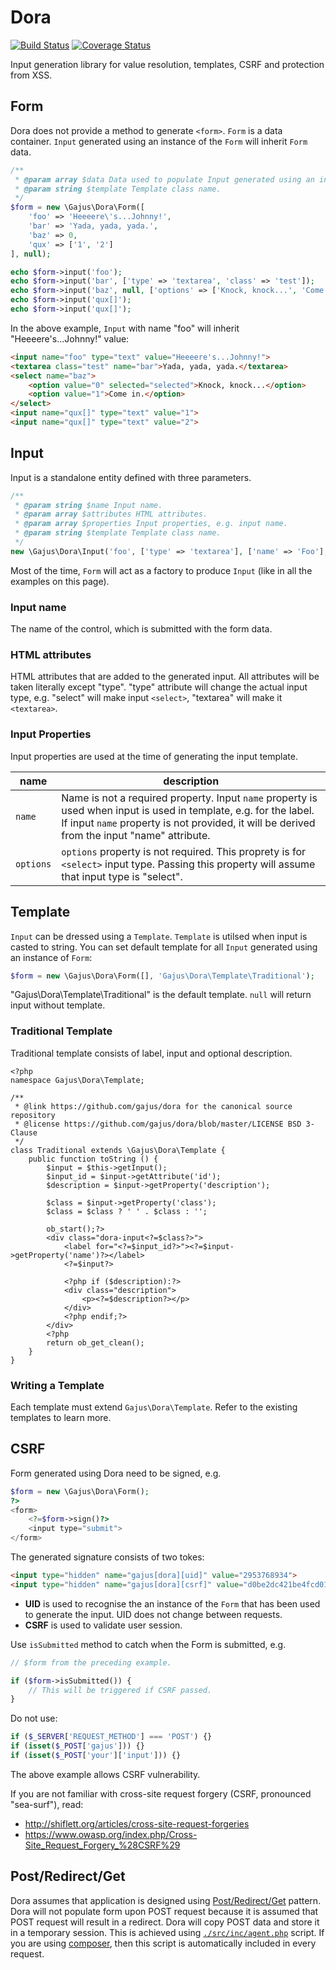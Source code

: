 # Dora

[![Build Status](https://travis-ci.org/gajus/dora.png?branch=master)](https://travis-ci.org/gajus/dora)
[![Coverage Status](https://coveralls.io/repos/gajus/dora/badge.png)](https://coveralls.io/r/gajus/dora)

Input generation library for value resolution, templates, CSRF and protection from XSS.

## Form

Dora does not provide a method to generate `<form>`. `Form` is a data container. `Input` generated using an instance of the `Form` will inherit `Form` data.

```php
/**
 * @param array $data Data used to populate Input generated using an instance of this Form.
 * @param string $template Template class name.
 */
$form = new \Gajus\Dora\Form([
    'foo' => 'Heeeere\'s...Johnny!',
    'bar' => 'Yada, yada, yada.',
    'baz' => 0,
    'qux' => ['1', '2']
], null);

echo $form->input('foo');
echo $form->input('bar', ['type' => 'textarea', 'class' => 'test']);
echo $form->input('baz', null, ['options' => ['Knock, knock...', 'Come in.']]);
echo $form->input('qux[]');
echo $form->input('qux[]');
```

In the above example, `Input` with name "foo" will inherit "Heeeere's...Johnny!" value:

```html
<input name="foo" type="text" value="Heeeere's...Johnny!">
<textarea class="test" name="bar">Yada, yada, yada.</textarea>
<select name="baz">
    <option value="0" selected="selected">Knock, knock...</option>
    <option value="1">Come in.</option>
</select>
<input name="qux[]" type="text" value="1">
<input name="qux[]" type="text" value="2">
```

## Input

Input is a standalone entity defined with three parameters.

```php
/**
 * @param string $name Input name.
 * @param array $attributes HTML attributes.
 * @param array $properties Input properties, e.g. input name.
 * @param string $template Template class name.
 */
new \Gajus\Dora\Input('foo', ['type' => 'textarea'], ['name' => 'Foo'], null);
```

Most of the time, `Form` will act as a factory to produce `Input` (like in all the examples on this page).

### Input name

The name of the control, which is submitted with the form data.

### HTML attributes

HTML attributes that are added to the generated input. All attributes will be taken literally except "type". "type" attribute will change the actual input type, e.g. "select" will make input `<select>`, "textarea" will make it `<textarea>`.

### Input Properties

Input properties are used at the time of generating the input template.

|name|description|
|---|---|
|`name`|Name is not a required property. Input `name` property is used when input is used in template, e.g. for the label. If input `name` property is not provided, it will be derived from the input "name" attribute.|
|`options`|`options` property is not required. This proprety is for `<select>` input type. Passing this property will assume that input type is "select".|

## Template

`Input` can be dressed using a `Template`. `Template` is utilsed when input is casted to string. You can set default template for all `Input` generated using an instance of `Form`:

```php
$form = new \Gajus\Dora\Form([], 'Gajus\Dora\Template\Traditional');
```

"Gajus\Dora\Template\Traditional" is the default template. `null` will return input without template.

### Traditional Template

Traditional template consists of label, input and optional description.

```html+php
<?php
namespace Gajus\Dora\Template;

/**
 * @link https://github.com/gajus/dora for the canonical source repository
 * @license https://github.com/gajus/dora/blob/master/LICENSE BSD 3-Clause
 */
class Traditional extends \Gajus\Dora\Template {
    public function toString () {
        $input = $this->getInput();
        $input_id = $input->getAttribute('id');
        $description = $input->getProperty('description');

        $class = $input->getProperty('class');
        $class = $class ? ' ' . $class : '';

        ob_start();?>
        <div class="dora-input<?=$class?>">
            <label for="<?=$input_id?>"><?=$input->getProperty('name')?></label>
            <?=$input?>
            
            <?php if ($description):?>
            <div class="description">
                <p><?=$description?></p>
            </div>
            <?php endif;?>
        </div>
        <?php
        return ob_get_clean();
    }
}
```

### Writing a Template

Each template must extend `Gajus\Dora\Template`. Refer to the existing templates to learn more.

## CSRF

Form generated using Dora need to be signed, e.g.

```php
$form = new \Gajus\Dora\Form();
?>
<form>
    <?=$form->sign()?>
    <input type="submit">
</form>
```

The generated signature consists of two tokes:

```html
<input type="hidden" name="gajus[dora][uid]" value="2953768934">
<input type="hidden" name="gajus[dora][csrf]" value="d0be2dc421be4fcd0172e5afceea3970e2f3d940">
```

* **UID** is used to recognise the an instance of the `Form` that has been used to generate the input. UID does not change between requests.
* **CSRF** is used to validate user session.

Use `isSubmitted` method to catch when the Form is submitted, e.g.

```php
// $form from the preceding example.

if ($form->isSubmitted()) {
    // This will be triggered if CSRF passed.
}
```

Do not use:

```php
if ($_SERVER['REQUEST_METHOD'] === 'POST') {}
if (isset($_POST['gajus'])) {}
if (isset($_POST['your']['input'])) {}
```

The above example allows CSRF vulnerability.

If you are not familiar with cross-site request forgery (CSRF, pronounced "sea-surf"), read:

* http://shiflett.org/articles/cross-site-request-forgeries
* https://www.owasp.org/index.php/Cross-Site_Request_Forgery_%28CSRF%29

## Post/Redirect/Get

Dora assumes that application is designed using [Post/Redirect/Get](http://en.wikipedia.org/wiki/Post/Redirect/Get) pattern. Dora will not populate form upon POST request because it is assumed that POST request will result in a redirect. Dora will copy POST data and store it in a temporary session. This is achieved using [`./src/inc/agent.php`](src/inc/agent.php) script. If you are using [composer](https://getcomposer.org/), then this script is automatically included in every request.